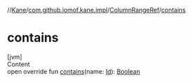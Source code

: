 //[Kane](../../index.md)/[com.github.jomof.kane.impl](../index.md)/[ColumnRangeRef](index.md)/[contains](contains.md)



# contains  
[jvm]  
Content  
open override fun [contains](contains.md)(name: [Id](../index.md#%5Bcom.github.jomof.kane.impl%2FId%2F%2F%2FPointingToDeclaration%2F%5D%2FClasslikes%2F-784486062)): [Boolean](https://kotlinlang.org/api/latest/jvm/stdlib/kotlin/-boolean/index.html)  



